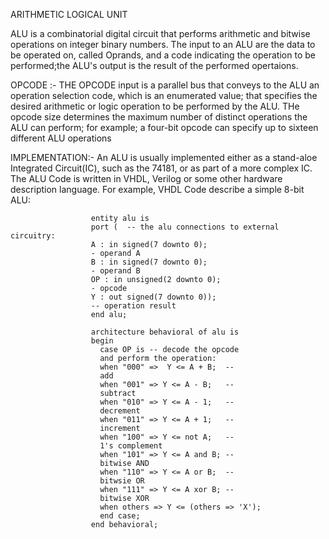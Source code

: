 ARITHMETIC LOGICAL UNIT

ALU is a combinatorial digital circuit that performs arithmetic and bitwise operations on integer binary numbers. The input to an ALU are the data to be operated on, called Oprands, and a code indicating the operation to be performed;the ALU's output is the result of the performed opertaions.

OPCODE :- THE OPCODE input is a parallel bus that conveys to the ALU an operation selection code, which is an enumerated  value; that specifies the desired arithmetic or logic operation to be performed by the ALU. THe opcode size determines the maximum number of distinct operations the ALU can perform; for example; a four-bit opcode can specify up to sixteen different ALU operations

IMPLEMENTATION:- An ALU is usually implemented either as a stand-aloe Integrated Circuit(IC), such as the 74181, or as part of a more complex IC. The ALU Code is written in VHDL, Verilog or some other hardware description language. For example, VHDL Code describe a simple 8-bit ALU:
                     
                      entity alu is 
                      port (  -- the alu connections to external circuitry:
                      A : in signed(7 downto 0);
                      - operand A
                      B : in signed(7 downto 0);
                      - operand B
                      OP : in unsigned(2 downto 0);
                      - opcode
                      Y : out signed(7 downto 0));
                      -- operation result
                      end alu;

                      architecture behavioral of alu is 
                      begin
                        case OP is -- decode the opcode 
                        and perform the operation:
                        when "000" =>  Y <= A + B;  --
                        add
                        when "001" => Y <= A - B;   --
                        subtract
                        when "010" => Y <= A - 1;   --
                        decrement
                        when "011" => Y <= A + 1;   --
                        increment
                        when "100" => Y <= not A;   --
                        1's complement
                        when "101" => Y <= A and B; --
                        bitwise AND
                        when "110" => Y <= A or B;  --
                        bitwsie OR
                        when "111" => Y <= A xor B; --
                        bitwise XOR
                        when others => Y <= (others => 'X');
                        end case;
                      end behavioral;
